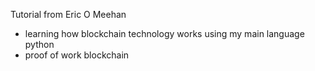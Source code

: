 Tutorial from Eric O Meehan 
- learning how blockchain technology works using my main language python
- proof of work blockchain